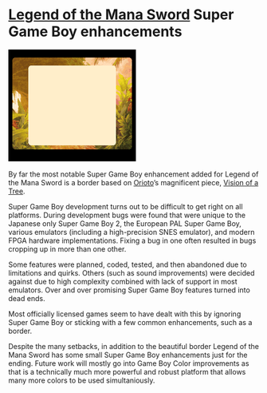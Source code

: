 # [Legend of the Mana Sword](./) Super Game Boy enhancements

![Super Game Boy border based on Vision of a Tree](images/border.png)

By far the most notable Super Game Boy enhancement added for Legend of the Mana Sword is a border based on [Orioto](https://www.deviantart.com/orioto)’s magnificent piece, [Vision of a Tree](https://www.deviantart.com/orioto/art/Vision-Of-A-Tree-1010165610).

Super Game Boy development turns out to be difficult to get right on all platforms. During development bugs were found that were unique  to the Japanese only Super Game Boy 2, the European PAL Super Game Boy, various emulators (including a high-precision SNES emulator), and modern FPGA hardware implementations. Fixing a bug in one often resulted in bugs cropping up in more than one other.

Some features were planned, coded, tested, and then abandoned due to limitations and quirks. Others (such as sound improvements) were decided against due to high complexity combined with lack of support in most emulators. Over and over promising Super Game Boy features turned into dead ends.

Most officially licensed games seem to have dealt with this by ignoring Super Game Boy or sticking with a few common enhancements, such as a border.

Despite the many setbacks, in addition to the beautiful border Legend of the Mana Sword has some small Super Game Boy enhancements just for the ending. Future work will mostly go into Game Boy Color improvements as that is a technically much more powerful and robust platform that allows many more colors to be used simultaniously.
